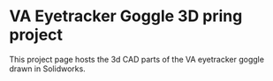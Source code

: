 VA Eyetracker Goggle 3D pring project
======================================

This project page hosts the 3d CAD parts of the VA eyetracker goggle drawn in Solidworks. 
